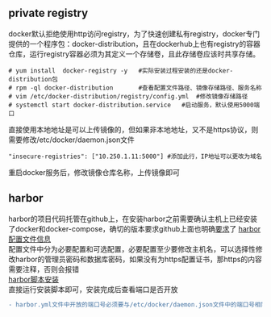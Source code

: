 private registry
----------------

docker默认拒绝使用http访问registry，为了快速创建私有registry，docker专门提供的一个程序包：docker-distribution，且在dockerhub上也有registry的容器仓库，运行registry容器必须为其定义一个存储卷，且此存储卷应该时共享存储。
```shell
# yum install  docker-registry -y	#实际安装过程安装的还是docker-distribution包
# rpm -ql docker-distribution		#查看配置文件路径、镜像存储路径、服务名称
# vim /etc/docker-distribution/registry/config.yml	#修改镜像存储路径
# systemctl start docker-distribution.service	#启动服务，默认使用5000端口
```
直接使用本地地址是可以上传镜像的，但如果非本地地址，又不是https协议，则需要修改/etc/docker/daemon.json文件
```shell
"insecure-registries": ["10.250.1.11:5000"]	#添加此行，IP地址可以更改为域名
```
重启docker服务后，修改镜像仓库名称，上传镜像即可

harbor
------

harbor的项目代码托管在github上，在安装harbor之前需要确认主机上已经安装了docker和docker-compose，确切的版本要求github上面也明确[要求](https://github.com/goharbor/harbor)了
[harbor配置文件信息](https://goharbor.io/docs/2.0.0/install-config/configure-yml-file/)<br />
配置文件中分为必要配置和可选配置，必要配置至少要修改主机名，可以选择性修改harbor的管理员密码和数据库密码，如果没有为https配置证书，那https的内容需要注释，否则会报错<br />
[harbor脚本安装](https://goharbor.io/docs/2.0.0/install-config/run-installer-script/)<br />
直接运行安装脚本即可，安装完成后查看端口是否开放
```diff
- harbor.yml文件中开放的端口号必须要与/etc/docker/daemon.json文件中的端口号相同，否则即便安装完成也无法登录web
```